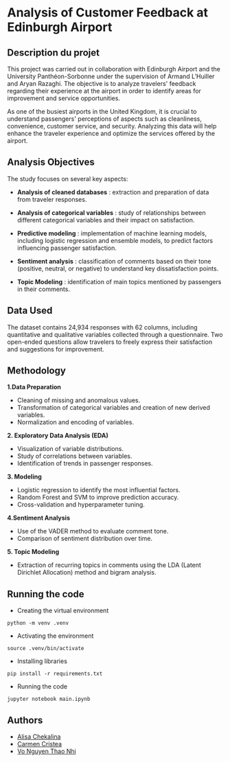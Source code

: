 # Analysis of Customer Feedback at Edinburgh Airport
## Description du projet
This project was carried out in collaboration with Edinburgh Airport and the University Panthéon-Sorbonne under the supervision of Armand L’Huiller and Aryan Razaghi. The objective is to analyze travelers' feedback regarding their experience at the airport in order to identify areas for improvement and service opportunities.

As one of the busiest airports in the United Kingdom, it is crucial to understand passengers' perceptions of aspects such as cleanliness, convenience, customer service, and security. Analyzing this data will help enhance the traveler experience and optimize the services offered by the airport.

## Analysis Objectives

The study focuses on several key aspects:

- **Analysis of cleaned databases** : extraction and preparation of data from traveler responses.

- **Analysis of categorical variables** :  study of relationships between different categorical variables and their impact on satisfaction.

- **Predictive modeling** : implementation of machine learning models, including logistic regression and ensemble models, to predict factors influencing passenger satisfaction.

- **Sentiment analysis** : classification of comments based on their tone (positive, neutral, or negative) to understand key dissatisfaction points.

- **Topic Modeling** : identification of main topics mentioned by passengers in their comments.



## Data Used
The dataset contains 24,934 responses with 62 columns, including quantitative and qualitative variables collected through a questionnaire. Two open-ended questions allow travelers to freely express their satisfaction and suggestions for improvement.

## Methodology

**1.Data Preparation**

- Cleaning of missing and anomalous values.
- Transformation of categorical variables and creation of new derived variables.
- Normalization and encoding of variables.

**2. Exploratory Data Analysis (EDA)**

- Visualization of variable distributions.
- Study of correlations between variables.
- Identification of trends in passenger responses.

**3. Modeling**

- Logistic regression to identify the most influential factors.
- Random Forest and SVM to improve prediction accuracy.
- Cross-validation and hyperparameter tuning.

**4.Sentiment Analysis**

- Use of the VADER method to evaluate comment tone.
- Comparison of sentiment distribution over time.

**5. Topic Modeling**

- Extraction of recurring topics in comments using the LDA (Latent Dirichlet Allocation) method and bigram analysis.

## Running the code

- Creating the virtual environment
```
python -m venv .venv
```
- Activating the environment
```
source .venv/bin/activate
```
- Installing libraries
```
pip install -r requirements.txt
```
- Running the code
```
jupyter notebook main.ipynb
```

## Authors

- [Alisa Chekalina](https://github.com/chekalisa)
- [Carmen Cristea](https://github.com/CarmenParis)
- [Vo Nguyen Thao Nhi](https://github.com/vonguyenthaonhi)

